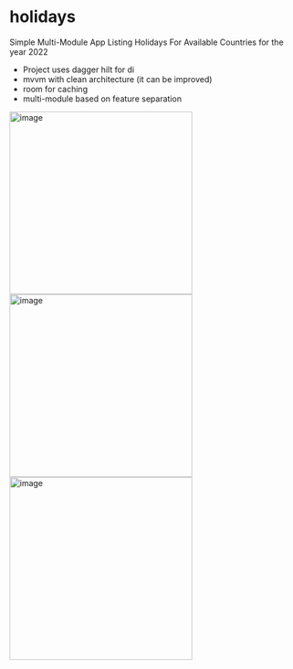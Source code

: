 # holidays
Simple Multi-Module App Listing Holidays For Available Countries for the year 2022
- Project uses dagger hilt for di
- mvvm with clean architecture (it can be improved)
- room for caching
- multi-module based on feature separation

<p float="left">
<img width="320" alt="image" src="https://user-images.githubusercontent.com/38665969/156888082-bd9631ae-b7cc-465d-9ae3-0a0be77119d1.png">
<img width="320" alt="image" src="https://user-images.githubusercontent.com/38665969/156888099-e2bd9c26-f697-40ec-ba55-931b2f9800c4.png">
<img width="320" alt="image" src="https://user-images.githubusercontent.com/38665969/156888113-cc6402aa-af6a-4704-af32-e9ef34088130.png">
</p>
